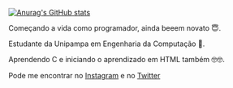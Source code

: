 [![Anurag's GitHub stats](https://github-readme-stats.vercel.app/api?gabrieldal=anuraghazra)](https://github.com/anuraghazra/github-readme-stats)


Começando a vida como programador, ainda beeem novato :innocent:.

Estudante da Unipampa em Engenharia da Computação :dizzy:.

Aprendendo C e iniciando o aprendizado em HTML também :nerd_face::nerd_face:.

Pode me encontrar no [Instagram](https://www.instagram.com/gabrieldalmazo/)
e no [Twitter](https://twitter.com/GabrielDalzz)
